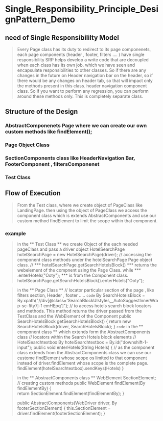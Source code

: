 # Single_Responsibility_Principle_DesignPattern_Demo
## need of Single Responsibililty Model 
> Every Page class has its duty to redirect to its page componenets, each page components (header , footer, filters .... ) have single responsibility
> SRP helps develop a write code that are decoupled when each class has its own job, which we have seen and encapsulate responsibilities to other classes.
> So if there are any changes in the future on Header navigation bar on the header, so if there would be any changes on header tab, so that will impact only the methods present in this class.
> header navigation component class. So if you want to perform any regression, you can perform around these methods only. This is completely separate class.

## Structure of the Design
### AbstractComponenets Page where we can create our own custom methods like findElement();
### Page Object Class
### SectionComponents class like HeaderNavigation Bar, FooterComponent , filtersComponenet
### Test Class

## Flow of Execution
> From the Test class, where we create object of PageClass like LandingPage. 
> then using the object of PageClass we access the component class which is extends AbstractComponents and use our custom method findElement to limit the scope within that component.
### example
> in the ** Test Class ** we create Object of the each needed pageClass and pass a driver object 
>  HotelSearchPage hotelSearchPage =	  new HotelSearchPage(driver); 
>	 // accessing the component class methods under the hotelSearchPage Page object class. 
> // *** hotelSearchPage.getSearchHotelsBlock() *** returns the webelement of the compnent using the Page Class. while *** .enterHotels("Ooty"); *** is from the Component class. 
>  hotelSearchPage.getSearchHotelsBlock().enterHotels("Ooty");

> in the ** Page Class **
>   // locator particular section of the page , like filters section, Header , footer .....
> `code`	By SearchHotelsBlock = By.xpath("//div[@class='SearchBlockUIstyles__AutoSuggestInnerWrap-sc-fity7j-1 emHEpq']");
>  	// to access hotels search block locators and methods. This method returns the driver passed from the TestClass and the WebElement of the Component
>	 public SearchHotelsBlock getSearchHotelsBlock()
>	 {
>		 return new SearchHotelsBlock(driver, SearchHotelsBlock);
>	 }
`code`
> in the ** component class ** which extends form the AbstractComponents class
>// locators within the Search Hotels block elements
>// HotelSearchtextbox
>		By hotelSearchtextbox = By.id("downshift-1-input");
>   public void enterHotels(String Hotels)
>   { // as the component class extends from the AbstractComponents  class we can use our custome findElement whose scope os limited to that component instead of driver.findElement whose scope is the complete page.
>			findElement(hotelSearchtextbox).sendKeys(Hotels)
>     }

> in the ** AbstractComponents class **
>	WebElement SectionElement;
>   // creating custom methods
>	public WebElement findElement(By findElementBy) 
>	{	
>		return SectionElement.findElement(findElementBy);
>	}
>	
>	public AbstractComponents(WebDriver driver, By footerSectionElement) {
>		this.SectionElement = driver.findElement(footerSectionElement);
>	}
	

		




